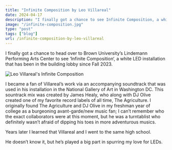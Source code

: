 ```yaml
---
title: "Infinite Composition by Leo Villareal"
date: 2024-04-17
description: "I finally got a chance to see Infinite Composition, a white LED installation by Leo Villareal at Brown University's Lindemann Performing Arts Center."
image: "/infinite-composition.jpg"
type: "post"
tags: ["blog"]
url: /infinite-composition-by-leo-villareal
---
```


I finally got a chance to head over to Brown University’s Lindemann Performing Arts Center to see ‘Infinite Composition‘, a white LED installation that has been in the building lobby since Fall 2023.

![Leo Villareal's Infinite Composition](/posts/2024/leovillareal/infinite-composition.jpg)


I became a fan of Villareal’s work via an accompanying soundtrack that was used in his installation in the National Gallery of Art in Washington DC. This sountrack mix was created by James Healy, who along with DJ Olive created one of my favorite record labels of all time, The Agriculture. I originally found The Agriculture and DJ Olive in my freshman year of college as a burgeoning avant-garde/new music fan; I can’t remember who the exact collaborators were at this moment, but he was a turntablist who definitely wasn’t afraid of dipping his toes in more adventurous musics.

Years later I learned that Villareal and I went to the same high school.

He doesn’t know it, but he’s played a big part in spurring my love for LEDs.


